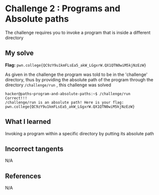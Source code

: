 # Challenge 2 : Programs and Absolute paths
The challenge requires you to invoke a program that is inside a different directory

## My solve
**Flag:** `pwn.college{QC9zY9u1kmFLsEa5_akW_LGgxrW.QX1QTN0wiM5kjNzEzW}`

As given in the challenge the program was told to be in the 'challenge' directory, thus by providing the absolute path of the program through the directory `/challenge/run` , this challenge was solved
```
hacker@paths~program-and-absolute-paths:~$ /challenge/run
Correct!!!
/challenge/run is an absolute path! Here is your flag:
pwn.college{QC9zY9u1kmFLsEa5_akW_LGgxrW.QX1QTN0wiM5kjNzEzW}
```

## What I learned 
Invoking a program within a specific directory by putting its absolute path

## Incorrect tangents 
N/A

## References 
N/A
